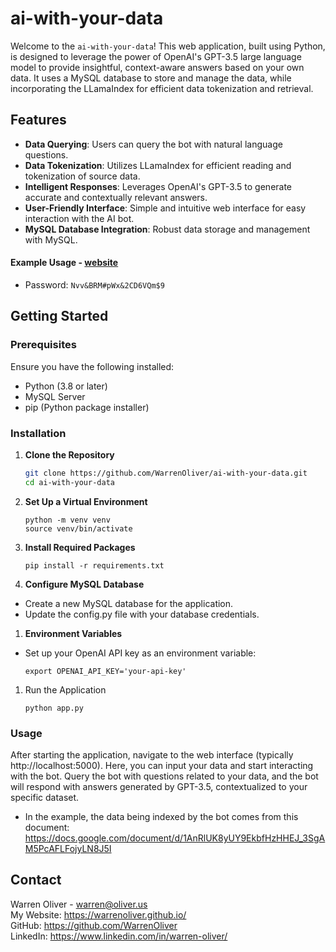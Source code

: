 # ai-with-your-data

Welcome to the `ai-with-your-data`! This web application, built using Python, is designed to leverage the power of OpenAI's GPT-3.5 large language model to provide insightful, context-aware answers based on your own data. It uses a MySQL database to store and manage the data, while incorporating the LLamaIndex for efficient data tokenization and retrieval.

## Features

- **Data Querying**: Users can query the bot with natural language questions.
- **Data Tokenization**: Utilizes LLamaIndex for efficient reading and tokenization of source data.
- **Intelligent Responses**: Leverages OpenAI's GPT-3.5 to generate accurate and contextually relevant answers.
- **User-Friendly Interface**: Simple and intuitive web interface for easy interaction with the AI bot.
- **MySQL Database Integration**: Robust data storage and management with MySQL.

#### Example Usage - [website](https://github.com/WarrenOliver/ai-with-your-data.git)
- Password: `Nvv&BRM#pWx&2CD6VQm$9`

## Getting Started

### Prerequisites

Ensure you have the following installed:
- Python (3.8 or later)
- MySQL Server
- pip (Python package installer)

### Installation

1. **Clone the Repository**
   ```bash
   git clone https://github.com/WarrenOliver/ai-with-your-data.git
   cd ai-with-your-data
   ```

2. **Set Up a Virtual Environment**
   ```
   python -m venv venv
   source venv/bin/activate
   ```

3. **Install Required Packages**
    ```
    pip install -r requirements.txt
    ```

4. **Configure MySQL Database**
- Create a new MySQL database for the application.
- Update the config.py file with your database credentials.

1. **Environment Variables**
- Set up your OpenAI API key as an environment variable:
    ```
    export OPENAI_API_KEY='your-api-key'
    ```

1. Run the Application
    ```
    python app.py
    ```



### Usage

After starting the application, navigate to the web interface (typically http://localhost:5000). Here, you can input your data and start interacting with the bot. Query the bot with questions related to your data, and the bot will respond with answers generated by GPT-3.5, contextualized to your specific dataset.
- In the example, the data being indexed by the bot comes from this document: https://docs.google.com/document/d/1AnRlUK8yUY9EkbfHzHHEJ_3SgAM5PcAFLFojyLN8J5I




## Contact

Warren Oliver - warren@oliver.us  
My Website: https://warrenoliver.github.io/  
GitHub: https://github.com/WarrenOliver  
LinkedIn: https://www.linkedin.com/in/warren-oliver/
